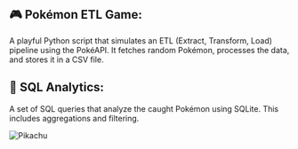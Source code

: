 ## 🎮 **Pokémon ETL Game:** 
A playful Python script that simulates an ETL (Extract, Transform, Load) pipeline using the PokéAPI. It fetches random Pokémon, processes the data, and stores it in a CSV file.

## 🧠 **SQL Analytics:** 
A set of SQL queries that analyze the caught Pokémon using SQLite. This includes aggregations and filtering.

![Pikachu](./python_and_sql/data/pikachu.png)

